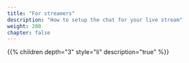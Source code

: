 ```yaml
---
title: "For streamers"
description: "How to setup the chat for your live stream"
weight: 200
chapter: false
---
```


{{% children depth="3" style="li" description="true" %}}
